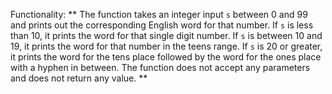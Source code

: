Functionality: ** The function takes an integer input `s` between 0 and 99 and prints out the corresponding English word for that number. If `s` is less than 10, it prints the word for that single digit number. If `s` is between 10 and 19, it prints the word for that number in the teens range. If `s` is 20 or greater, it prints the word for the tens place followed by the word for the ones place with a hyphen in between. The function does not accept any parameters and does not return any value. **